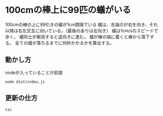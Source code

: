 # 100cmの棒上に99匹の蟻がいる
100cmの棒の上に99引きの蟻が1cm間隔でいる
蟻は、左端のが右を向き、それ以降は右左交互に向いている。（最後のありは左向き）
蟻は1cm/sのスピードで歩く。
蟻同士が衝突すると逆向きに進む。
蟻が棒の端に着くと棒から落下する。
全ての蟻が落ちるまでに何秒かかるかを算出する。


## 動かし方
nodeが入っていることが前提

```
node dist/index.js
```

## 更新の仕方
```
tsc
```
